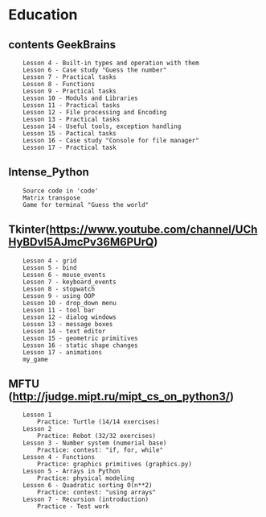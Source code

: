 # Education

## contents GeekBrains
        Lesson 4 - Built-in types and operation with them
        Lesson 6 - Case study "Guess the number"
        Lesson 7 - Practical tasks
        Lesson 8 - Functions
        Lesson 9 - Practical tasks
        Lesson 10 - Moduls and Libraries
        Lesson 11 - Practical tasks
        Lesson 12 - File processing and Encoding
        Lesson 13 - Practical tasks
        Lesson 14 - Useful tools, exception handling
        Lesson 15 - Pactical tasks
        Lesson 16 - Case study "Console for file manager"
        Lesson 17 - Practical task
## Intense_Python
        Source code in 'code'  
        Matrix transpose
        Game for terminal "Guess the world"
## Tkinter(https://www.youtube.com/channel/UChHyBDvI5AJmcPv36M6PUrQ)
        Lesson 4 - grid
        Lesson 5 - bind
        Lesson 6 - mouse_events
        Lesson 7 - keyboard_events
        Lesson 8 - stopwatch
        Lesson 9 - using OOP
        Lesson 10 - drop_down menu
        Lesson 11 - tool bar
        Lesson 12 - dialog windows
        Lesson 13 - message boxes
        Lesson 14 - text editor
        Lesson 15 - geometric primitives
        Lesson 16 - static shape changes
        Lesson 17 - animations
        my_game
## MFTU (http://judge.mipt.ru/mipt_cs_on_python3/)
        Lesson 1 
            Practice: Turtle (14/14 exercises)
        Lesson 2
            Practice: Robot (32/32 exercises)
        Lesson 3 - Number system (numerial base)
            Practice: contest: "if, for, while"
        Lesson 4 - Functions
            Practice: graphics primitives (graphics.py)
        Lesson 5 - Arrays in Python
            Practice: physical modeling
        Lesson 6 - Quadratic sorting O(n**2)
            Practice: contest: "using arrays"
        Lesson 7 - Recursion (introduction)
            Practice - Test work   
